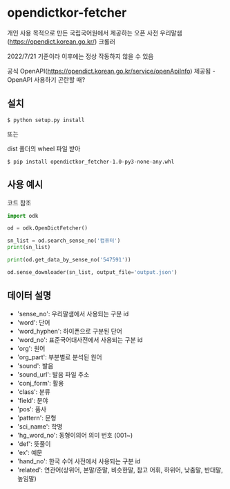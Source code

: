 # opendictkor-fetcher

개인 사용 목적으로 만든 국립국어원에서 제공하는 오픈 사전 우리말샘(https://opendict.korean.go.kr/) 크롤러

2022/7/21 기준이라 이후에는 정상 작동하지 않을 수 있음

공식 OpenAPI(https://opendict.korean.go.kr/service/openApiInfo) 제공됨 - OpenAPI 사용하기 곤란할 때?

## 설치

```shell
$ python setup.py install
```

또는

dist 폴더의 wheel 파일 받아 

```shell
$ pip install opendictkor_fetcher-1.0-py3-none-any.whl
```

## 사용 예시

코드 참조

```python
import odk

od = odk.OpenDictFetcher()

sn_list = od.search_sense_no('컴퓨터')
print(sn_list)

print(od.get_data_by_sense_no('547591'))

od.sense_downloader(sn_list, output_file='output.json')
```


## 데이터 설명
- 'sense_no': 우리말샘에서 사용되는 구분 id
- 'word': 단어
- 'word_hyphen': 하이픈으로 구분된 단어
- 'word_no': 표준국어대사전에서 사용되는 구분 id
- 'org': 원어
- 'org_part': 부분별로 분석된 원어
- 'sound': 발음
- 'sound_url': 발음 파일 주소
- 'conj_form': 활용
- 'class': 분류
- 'field': 분야
- 'pos': 품사
- 'pattern': 문형
- 'sci_name': 학명
- 'hg_word_no': 동형이의어 의미 번호 (001~)
- 'def': 뜻풀이
- 'ex': 예문
- 'hand_no': 한국 수어 사전에서 사용되는 구분 id
- 'related': 연관어(상위어, 본말/준말, 비슷한말, 참고 어휘, 하위어, 낮춤말, 반대말, 높임말)



